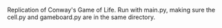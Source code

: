 Replication of Conway's Game of Life.
Run with main.py, making sure the cell.py and gameboard.py are in the same directory.
